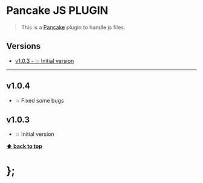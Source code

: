 Pancake JS PLUGIN
=================

> This is a [Pancake](https://github.com/govau/pancake) plugin to handle js files.


## Versions

* [v1.0.3 - 💥 Initial version](v103)


----------------------------------------------------------------------------------------------------------------------------------------------------------------


## v1.0.4

- 💥 Fixed some bugs


## v1.0.3

- 💥 Initial version


**[⬆ back to top](#contents)**


# };
